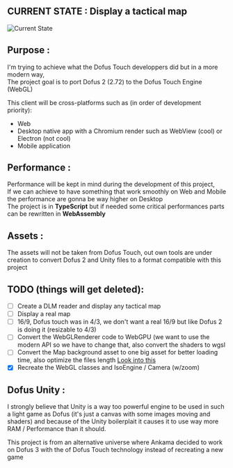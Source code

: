 ## CURRENT STATE : Display a tactical map
![Current State](https://i.imgur.com/iCBeRdn.png)

## Purpose :
I'm trying to achieve what the Dofus Touch developpers did but in a more modern way,  
The project goal is to port Dofus 2 (2.72) to the Dofus Touch Engine (WebGL)  

This client will be cross-platforms such as (in order of development priority):
- Web
- Desktop native app with a Chromium render such as WebView (cool) or Electron (not cool)
- Mobile application

## Performance : 
Performance will be kept in mind during the development of this project,  
If we can achieve to have something that work smoothly on Web and Mobile the performance are gonna be way higher on Desktop  
The project is in **TypeScript** but if needed some critical performances parts can be rewritten in **WebAssembly**  

## Assets :
The assets will not be taken from Dofus Touch, out own tools are under creation to convert Dofus 2 and Unity files to a format compatible with this project  

## TODO (things will get deleted):
- [ ] Create a DLM reader and display any tactical map
- [ ] Display a real map
- [ ] 16/9, Dofus touch was in 4/3, we don't want a real 16/9 but like Dofus 2 is doing it (resizable to 4/3) 
- [ ] Convert the WebGLRenderer code to WebGPU (we want to use the modern API so we have to change that, also convert the shaders to wgsl
- [ ] Convert the Map background asset to one big asset for better loading time, also optimize the files length [Look into this](https://github.com/Wizcorp/docker-gameassets)
- [x] Recreate the WebGL classes and IsoEngine / Camera (w/zoom)

## Dofus Unity :
I strongly believe that Unity is a way too powerful engine to be used in such a light game as Dofus (it's just a canvas with some images moving and shaders) and because of the Unity boilerplait it causes it to use way more RAM / Performance than it should.  

This project is from an alternative universe where Ankama decided to work on Dofus 3 with the of Dofus Touch technology instead of recreating a new game
